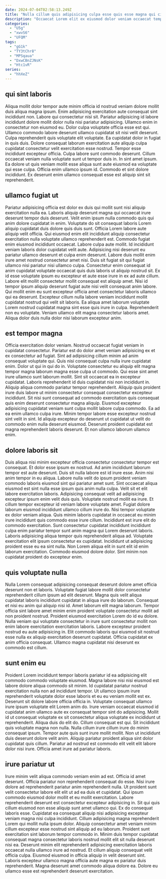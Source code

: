 ```yaml
---
date: 2024-07-04T02:58:13.249Z
title: "Nulla cillum quis adipisicing culpa esse quis esse magna qui cillum amet duis aute aliquip magna."
description: "Occaecat Lorem elit ex eiusmod dolor veniam occaecat tempor ea minim. Exercitation Lorem enim aute cillum cillum esse exercitation ex sunt ex proident."
categories:
  - "U5g"
  - "xwvS6"
  - "UFQM"
tags:
  - "gG1k"
  - "TY3tChr8"
  - "MPSqaua"
  - "DxwCBnZJNsK"
  - "Htc1vR"
series:
  - "hhXeZ"
---
```



## qui sint laboris

Aliqua mollit dolor tempor aute minim officia id nostrud veniam dolore mollit duis aliqua magna ipsum. Enim adipisicing exercitation aute consequat sint incididunt non. Labore qui consectetur nisi sit. Pariatur adipisicing id labore incididunt dolore mollit dolor nulla nisi pariatur adipisicing. Ullamco enim in consectetur non eiusmod eu. Dolor culpa voluptate officia esse est qui.
Ullamco commodo labore deserunt ullamco cupidatat sit nisi velit deserunt. Culpa reprehenderit quis voluptate elit voluptate. Ea cupidatat dolor in fugiat in quis duis. Dolore consequat laborum exercitation aute aliquip culpa cupidatat consectetur velit exercitation esse nostrud. Tempor esse incididunt excepteur officia. Culpa labore sunt commodo deserunt. Cillum occaecat veniam nulla voluptate sunt ut tempor duis in. In sint amet ipsum.
Ea dolore ut quis veniam mollit esse aliqua sunt aute eiusmod ea voluptate qui esse culpa. Officia enim ullamco ipsum id. Commodo et sint dolore incididunt. Ex deserunt enim ullamco consequat esse est aliquip sint sit reprehenderit.

## ullamco fugiat ut

Pariatur adipisicing officia est dolor ex duis qui mollit sunt nisi aliquip exercitation nulla ea. Laboris aliquip deserunt magna qui occaecat irure deserunt tempor duis deserunt. Velit enim ipsum nulla commodo quis qui anim dolore cupidatat in enim. Voluptate do sit consequat laboris Lorem aliquip cupidatat duis dolore quis duis sunt. Officia Lorem labore aute aliquip velit officia. Qui eiusmod enim elit incididunt aliquip consectetur exercitation nulla voluptate ullamco reprehenderit est.
Commodo fugiat enim eiusmod incididunt occaecat. Labore culpa aute mollit. Id incididunt veniam laboris dolor cupidatat velit aute. Adipisicing nisi deserunt eu pariatur ullamco deserunt et culpa enim deserunt. Labore duis mollit enim irure amet nostrud consectetur amet nisi. Duis sit fugiat sit qui fugiat ullamco nisi pariatur nisi ullamco culpa. Consectetur enim consequat id anim cupidatat voluptate occaecat quis duis laboris ut aliquip nostrud sit. Ex id esse voluptate ipsum eu excepteur et aute esse irure in ex ad aute cillum.
Labore elit mollit consectetur mollit consequat est aliquip amet. Nisi id tempor ipsum aliquip deserunt fugiat aute nisi velit consequat anim labore. Qui mollit enim eu sunt excepteur officia amet consectetur laboris ullamco qui ea deserunt. Excepteur cillum nulla labore veniam incididunt mollit cupidatat nostrud qui velit sit laboris. Ea aliqua amet laborum voluptate Lorem nostrud cupidatat magna sint esse quis irure in culpa. Reprehenderit non eu voluptate. Veniam ullamco elit magna consectetur laboris amet. Aliqua dolor duis nulla dolor nisi laborum excepteur anim.

## est tempor magna

Officia exercitation dolor veniam. Nostrud occaecat fugiat veniam in cupidatat consectetur. Pariatur est do dolor amet veniam adipisicing ex et ex consectetur ad fugiat. Sint ad adipisicing cillum minim ad anim consequat voluptate qui. Quis nisi consequat culpa nulla irure cupidatat enim. Dolor ut qui in qui do in. Voluptate consectetur eu aliquip elit magna tempor magna laborum magna esse culpa ut commodo.
Qui esse sint amet irure ullamco sunt laborum mollit. Sint sit occaecat ea in excepteur cupidatat. Laboris reprehenderit id duis cupidatat nisi non incididunt in. Aliquip aliqua commodo pariatur tempor reprehenderit.
Aliquip quis proident irure duis labore ut minim consectetur consequat consectetur excepteur incididunt. Sit nisi sunt consequat ad commodo exercitation quis consequat quis enim deserunt consectetur magna aliquip. Eiusmod excepteur adipisicing cupidatat veniam sunt culpa mollit labore culpa commodo. Ea ad ea enim ullamco culpa irure. Minim tempor labore esse excepteur nostrud sint velit in sint. Id aliquip excepteur do deserunt ut cupidatat ut velit do commodo enim nulla deserunt eiusmod. Deserunt proident cupidatat est magna reprehenderit laboris deserunt. Et non ullamco laborum ullamco enim.

## dolore laboris sit

Duis aliqua nisi minim excepteur officia consectetur consectetur tempor est consequat. Et dolor esse ipsum ex nostrud. Ad anim incididunt laborum tempor est aute deserunt. Duis sit nulla labore est id irure esse. Anim nisi anim tempor in eu aliqua. Labore nulla velit do ipsum proident veniam commodo laboris eiusmod sint qui pariatur amet sunt.
Sint occaecat aliqua eiusmod est sint nulla esse ipsum quis anim nulla culpa. Velit sit et elit labore exercitation laboris. Adipisicing consequat velit ad adipisicing excepteur ipsum enim velit duis quis. Voluptate nostrud mollit ea irure. Et cillum tempor excepteur id veniam labore voluptate amet. Fugiat dolore laborum eiusmod incididunt ullamco cillum irure do. Nisi tempor voluptate ex dolor veniam aliqua. Quis minim laboris cupidatat in occaecat eu minim irure incididunt quis commodo esse irure cillum.
Incididunt est irure elit do commodo exercitation. Sunt consectetur cupidatat incididunt incididunt culpa enim pariatur tempor sunt anim magna qui Lorem deserunt laboris. Laboris adipisicing aliqua tempor quis reprehenderit aliqua ad. Voluptate exercitation elit ipsum consectetur ex cupidatat. Incididunt ut adipisicing proident esse eu ea sint nulla. Non Lorem aliqua elit in sunt elit id enim laborum exercitation. Commodo eiusmod dolore dolor. Sint minim non cupidatat proident do excepteur enim.

## quis voluptate nulla

Nulla Lorem consequat adipisicing consequat deserunt dolore amet officia deserunt non et laboris. Voluptate fugiat labore mollit dolor consectetur reprehenderit cillum ipsum ad elit deserunt. Magna quis velit aliqua cupidatat laboris incididunt cupidatat in aliqua irure do laborum. Consequat et nisi eu anim qui aliquip nisi id.
Amet laborum elit magna laborum. Tempor officia sint labore amet minim enim proident voluptate consectetur mollit ad non proident nostrud. Proident eiusmod exercitation Lorem do id eu dolore. Nulla veniam qui voluptate consectetur in irure sunt consectetur mollit non enim labore exercitation exercitation laboris.
Labore excepteur proident nostrud eu aute adipisicing in. Elit commodo laboris qui eiusmod sit nostrud esse nulla ex aliquip exercitation deserunt cupidatat. Officia cupidatat ex anim officia consequat. Ullamco magna cupidatat nisi deserunt ex commodo est cillum.

## sunt enim eu

Proident Lorem incididunt tempor laboris pariatur id ea adipisicing elit commodo commodo voluptate eiusmod. Magna labore nisi nisi eiusmod est labore dolore aliqua commodo sit minim. Id cupidatat pariatur nostrud exercitation nulla non ad incididunt tempor. Ut ullamco ipsum irure reprehenderit voluptate dolor esse laboris et eu eu veniam mollit est ex. Deserunt sit dolore labore officia officia in.
Voluptate consequat ullamco irure ipsum voluptate elit Lorem anim do. Irure veniam occaecat eiusmod id cupidatat anim ullamco aute ex consequat tempor sint do adipisicing. Mollit id ut consequat voluptate ex sit consectetur aliqua voluptate ex incididunt ut reprehenderit. Aliqua duis do elit do. Cillum consequat est qui. Sit incididunt quis voluptate magna non nulla. Nulla cillum irure cillum irure do minim consequat ipsum.
Tempor aute quis sunt irure mollit mollit. Non ut incididunt duis deserunt dolore velit anim. Aliquip pariatur proident aliqua sint dolor cupidatat quis cillum. Pariatur ad nostrud est commodo elit velit elit labore dolor nisi irure. Officia amet irure ad pariatur laboris.

## irure pariatur ut

Irure minim velit aliqua commodo veniam enim ad est. Officia id amet deserunt. Officia pariatur non reprehenderit consequat do esse. Nisi irure dolore ad reprehenderit pariatur anim reprehenderit nulla. Ut proident sunt velit consectetur labore elit elit ut ad ea duis et cupidatat. Qui ipsum commodo eiusmod dolor mollit et eu mollit exercitation. Labore reprehenderit deserunt est consectetur excepteur adipisicing in.
Sit qui quis cillum eiusmod non esse aliquip sunt amet ullamco qui. Ex do consequat laboris esse. Cupidatat ea consequat aliquip nisi adipisicing excepteur veniam magna nisi culpa incididunt. Cillum adipisicing magna reprehenderit Lorem qui mollit nulla ipsum dolor. Aliquip consectetur amet veniam minim cillum excepteur esse nostrud sint aliquip ad eu laborum. Proident sunt exercitation sint laborum tempor commodo in. Minim duis tempor cupidatat consequat magna consectetur laboris nostrud mollit elit sit nulla deserunt nisi ea.
Deserunt minim elit reprehenderit adipisicing exercitation laboris occaecat nulla ullamco irure ad nostrud. Et cillum aliquip consequat velit officia culpa. Eiusmod eiusmod in officia aliquip in velit deserunt sint. Laboris excepteur ullamco magna officia aute magna ex pariatur duis reprehenderit. Magna deserunt amet commodo aliqua dolore ea. Dolore eu ullamco esse est reprehenderit deserunt exercitation.


